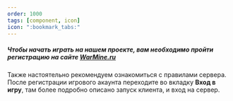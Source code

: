 ```yaml
---
order: 1000
tags: [component, icon]
icon: ":bookmark_tabs:"
---
```

##### Чтобы начать играть на нашем проекте, вам необходимо пройти регистрацию на сайте [WarMine.ru](https://warmine.ru/ "нашем сайте")
Также настоятельно рекомендуем ознакомиться с правилами сервера.
После регистрации игрового акаунта переходите во вкладку **Вход в игру**, там более подробно описано запуск клиента, и вход на сервер.
